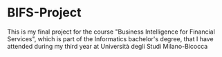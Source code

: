 # BIFS-Project
This is my final project for the course "Business Intelligence for Financial Services", which is part of the Informatics bachelor's degree, that I have attended during my third year at Università degli Studi Milano-Bicocca

